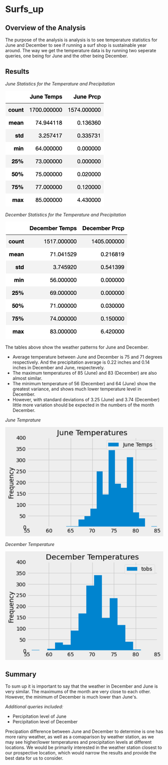 # Surfs_up

## Overview of the Analysis
The purpose of the analysis is analysis is to see temperature statistics for June and December to see if running a surf shop is sustainable year around. The way we get the temperature data is by running two seperate queries, one being for June and the other being December. 

## Results

_June Statistics for the Temperature and Precipitation_

![June](Resources/junedesc.png)

_December Statistics for the Temperature and Precipitation_

![December](Resources/decemberdesc.png)

The tables above show the weather patterns for June and December.
  
- Average temperature between June and December is 75 and 71 degrees respectively. And the precipitation average is 0.22 inches and 0.14 inches in December and June, respectevely. 
- The maximum temperatures of 85 (June) and 83 (December) are also almost similar.
- The minimum temperature of 56 (December) and 64 (June) show the greatest variance, and shows much lower temperature level in December. 
- However, with standard deviations of 3.25 (June) and 3.74 (December) little more variation should be expected in the numbers of the month December.

_June Temprature_

![JuneHist](Resources/juneplt.png)

_December Temperature_

![DecemberHist](Resources/decemberplt.png)

## Summary

To sum up it is important to say that the weather in December and June is very similar. The maximums of the month are very close to each other. However, the minimum of December is much lower than June's.

*Additional queries included:*
- Percipitation level of June
- Percipitation level of December

Precipation difference between June and December to determine is one has more rainy weather, as well as a comaparison by weather station, as we may see higher/lower temperatures and precipitation levels at different locations. We would be primarily interested in the weather station closest to our prospective location, which would narrow the results and provide the best data for us to consider.

